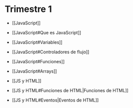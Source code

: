 # Trimestre 1
- [[JavaScript]]
- [[JavaScript#Que es JavaScript]]
- [[JavaScript#Variables]]
- [[JavaScript#Controladores de flujo]]
- [[JavaScript#Funciones]]
- [[JavaScript#Arrays]]

- [[JS y HTML]]
- [[JS y HTML#Funciones de HTML|Funciones de HTML]]
- [[JS y HTML#Eventos|Eventos de HTML]]
